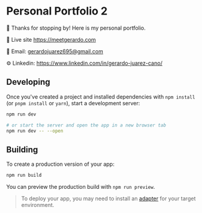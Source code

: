 # Personal Portfolio 2

👋 Thanks for stopping by! Here is my personal portfolio.

🔗 Live site <https://meetgerardo.com>

📩 Email: <gerardojuarez695@gmail.com>

⚙️ Linkedin: <https://www.linkedin.com/in/gerardo-juarez-cano/>

## Developing

Once you've created a project and installed dependencies with `npm install` (or `pnpm install` or `yarn`), start a development server:

```bash
npm run dev

# or start the server and open the app in a new browser tab
npm run dev -- --open
```

## Building

To create a production version of your app:

```bash
npm run build
```

You can preview the production build with `npm run preview`.

> To deploy your app, you may need to install an [adapter](https://kit.svelte.dev/docs/adapters) for your target environment.
